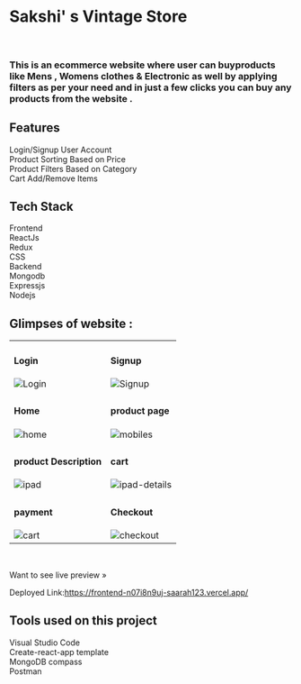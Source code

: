 <h1>Sakshi' s Vintage Store </h1><br>
<h3>This is an ecommerce website where user can buyproducts like Mens  , Womens clothes & Electronic as well by  applying  filters as per your need and in just a few clicks you can buy any products from the website .</h3>
<h2>Features</h2>
Login/Signup User Account<br>
Product Sorting Based on Price<br>
Product Filters Based on Category<br>
Cart Add/Remove Items<br>

<h2>Tech Stack</h2>
Frontend<br>
 ReactJs<br>
 Redux<br>
 CSS<br>
Backend<br>
 Mongodb<br>
 Expressjs<br>
 Nodejs<br>
 
 ## Glimpses of website :


<table>
   <tr>
    <td><h4>Login</h4><img src="https://miro.medium.com/max/700/1*fDFemj9h4cXF7IaIgI3d5Q.png" alt="Login" /></td>
    <td><h4>Signup</h4><img src="https://miro.medium.com/max/700/1*fDFemj9h4cXF7IaIgI3d5Q.png" alt="Signup" /></td>
  </tr>
  <tr>
    <td><h4>Home</h4><img src="https://miro.medium.com/max/700/1*0_35WTxhDKdL-JkN5vdQjA.png" alt="home" /></td>
    <td><h4>product page</h4><img src="https://miro.medium.com/max/700/1*Bx_yQRZst1Spdn30_-XAEw.png" alt="mobiles" /></td>
  </tr>
  <tr>
    <td><h4>product Description </h4><img src="https://miro.medium.com/max/700/1*p9hQQzXO57OZ0biTjVLn0Q.png" alt="ipad" /></td>
    <td><h4>cart </h4><img src="https://miro.medium.com/max/700/1*JTnpWpZPnPqKGEdx6stu_w.png" alt="ipad-details" /></td>
  </tr>
  <tr>
    <td><h4>payment</h4><img src="https://cdn-images-1.medium.com/max/800/1*BWgqRYaIdaytHzFFrvso-Q.png" alt="cart" /></td>
     <td><h4>Checkout</h4><img src="https://miro.medium.com/max/700/1*J7vwXVQXC04PFs-wJ_l6GQ.png" alt="checkout" /></td>
  </tr>
  
</table>

<br />


Want to see live preview »

Deployed Link:https://frontend-n07i8n9uj-saarah123.vercel.app/

<h2>Tools used on this project</h2>
Visual Studio Code<br>
Create-react-app template<br>
MongoDB compass<br>
Postman

